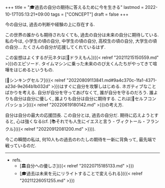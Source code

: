 +++
title = "🎓過去の自分の期待に答えるために今を生きる"
lastmod = 2022-10-17T05:13:21+09:00
tags = ["CONCEPT"]
draft = false
+++

今の自分は, 過去の判断や経験の上に存在する.

この世界の誰からも期待されなくても, 過去の自分は未来の自分に期待している. 私の今は, 小学生の頃の自分, 中学生の頃の自分, 高校生の頃の自分, 大学生の頃の自分... たくさんの自分が応援してくれているはず.

この妄想はよくするが元ネタは[📝ドラえもん]({{< relref "20211215150559.md" >}})のエピソード. タイムマシンに乗った未来ののび太くんたちがやってきて喧嘩をはじめるというもの.

[📝シンキングセルフ]({{< relref "20220809113841.md#9a4c370c-1fa1-4371-a23d-9e264b1b032d" >}})はすぐに自分を攻撃しはじめる. ネガティブなことばかりを考える. 自分が自分を守ってあげなくて, 誰が自分を守るのだろう. 誰よりも自分は自分に優しく, 誰よりも自分は自分に期待する. これは[📝セルフコンパッション]({{< relref "20220619180142.md" >}})の考え方.

自分は自分の最大の応援団長. この自分とは, 過去の自分だ. 期待に応えようとすると, 心は強くなる(cf. [📚それでも人生にイエスと言う - ヴィクトール・フランクル]({{< relref "20220912081200.md" >}})).

今この瞬間の私は, 何10人もの過去のわたしの期待を一新に背負って, 最先端で戦っているのだ.

---

-   refs.
    -   [🏛自分への優しさ]({{< relref "20220715185133.md" >}})
    -   [🎓過去は未来を元にリライトすることで変えられる]({{< relref "20211226051255.md" >}})
